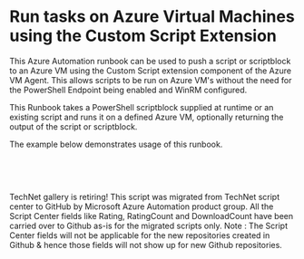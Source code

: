 ﻿Run tasks on Azure Virtual Machines using the Custom Script Extension
=====================================================================

            

This Azure Automation runbook can be used to push a script or scriptblock to an Azure VM using the Custom Script extension component of the Azure VM Agent. This allows scripts to be run on Azure VM's without the need for the
 PowerShell Endpoint being enabled and WinRM configured.


This Runbook takes a PowerShell scriptblock supplied at runtime or an existing script and runs it on a defined Azure VM, optionally returning the output of the script or scriptblock.


The example below demonstrates usage of this runbook.


 

 

        
    
TechNet gallery is retiring! This script was migrated from TechNet script center to GitHub by Microsoft Azure Automation product group. All the Script Center fields like Rating, RatingCount and DownloadCount have been carried over to Github as-is for the migrated scripts only. Note : The Script Center fields will not be applicable for the new repositories created in Github & hence those fields will not show up for new Github repositories.
